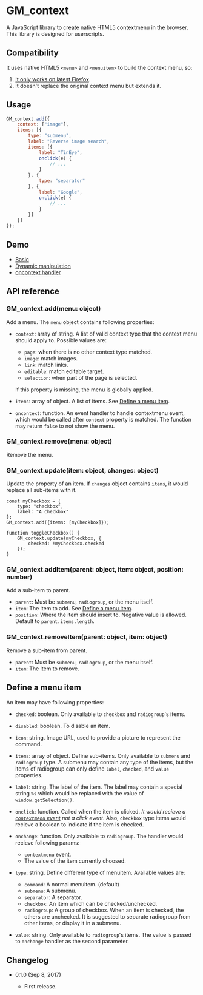 GM_context
==========

A JavaScript library to create native HTML5 contextmenu in the browser. This library is designed for userscripts.

Compatibility
-------------

It uses native HTML5 `<menu>` and `<menuitem>` to build the context menu, so:

1. [It only works on latest Firefox](https://developer.mozilla.org/en-US/docs/Web/HTML/Element/menuitem#Browser_compatibility).
2. It doesn't replace the original context menu but extends it.

Usage
-----
```js
GM_context.add({
	context: ["image"],
	items: [{
		type: "submenu",
		label: "Reverse image search",
		items: [{
			label: "TinEye",
			onclick(e) {
				// ...
			}
		}, {
			type: "separator"
		}, {
			label: "Google",
			onclick(e) {
				// ...
			}
		}]
	}]
});
```

Demo
----

* [Basic](https://rawgit.com/eight04/GM_context/master/demo/basic.html)
* [Dynamic manipulation](https://rawgit.com/eight04/GM_context/master/demo/dynamic-manipulation.html)
* [oncontext handler](https://rawgit.com/eight04/GM_context/master/demo/oncontext.html)

API reference
-------------

### GM_context.add(menu: object)

Add a menu. The `menu` object contains following properties:

* `context`: array of string. A list of valid context type that the context menu should apply to. Possible values are:

	- `page`: when there is no other context type matched.
	- `image`: match images.
	- `link`: match links.
	- `editable`: match editable target.
	- `selection`: when part of the page is selected.
	
	If this property is missing, the menu is globally applied.

* `items`: array of object. A list of items. See [Define a menu item](#define-a-menu-item).
* `oncontext`: function. An event handler to handle contextmenu event, which would be called after `context` property is matched. The function may return `false` to not show the menu.

### GM_context.remove(menu: object)

Remove the menu.

### GM_context.update(item: object, changes: object)

Update the property of an item. If `changes` object contains `items`, it would replace all sub-items with it.

```
const myCheckbox = {
	type: "checkbox",
	label: "A checkbox"
};
GM_context.add({items: [myCheckbox]});

function toggleCheckbox() {
	GM_context.update(myCheckbox, {
		checked: !myCheckbox.checked
	});
}
```

### GM_context.addItem(parent: object, item: object, position: number)

Add a sub-item to parent.

* `parent`: Must be `submenu`, `radiogroup`, or the menu itself.
* `item`: The item to add. See [Define a menu item](#define-a-menu-item).
* `position`: Where the item should insert to. Negative value is allowed. Default to `parent.items.length`.

### GM_context.removeItem(parent: object, item: object)

Remove a sub-item from parent.

* `parent`: Must be `submenu`, `radiogroup`, or the menu itself.
* `item`: The item to remove.

Define a menu item
------------------

An item may have following properties:

* `checked`: boolean. Only available to `checkbox` and `radiogroup`'s items.
* `disabled`: boolean. To disable an item.
* `icon`: string. Image URL, used to provide a picture to represent the command.
* `items`: array of object. Define sub-items. Only available to `submenu` and `radiogroup` type. A submenu may contain any type of the items, but the items of radiogroup can only define `label`, `checked`, and `value` properties.
* `label`: string. The label of the item. The label may contain a special string `%s` which would be replaced with the value of `window.getSelection()`.
* `onclick`: function. Called when the item is clicked. *It would recieve a [`contextmenu` event](https://developer.mozilla.org/en-US/docs/Web/Events/contextmenu) not a click event*. Also, `checkbox` type items would recieve a boolean to indicate if the item is checked.
* `onchange`: function. Only available to `radiogroup`. The handler would recieve following params:

	- `contextmenu` event.
	- The value of the item currently choosed.
	
* `type`: string. Define different type of menuitem. Available values are:
	
	- `command`: A normal menuitem. (default)
	- `submenu`: A submenu.
	- `separator`: A separator.
	- `checkbox`: An item which can be checked/unchecked.
	- `radiogroup`: A group of checkbox. When an item is checked, the others are unchecked. It is suggested to separate radiogroup from other items, or display it in a submenu.
	
* `value`: string. Only available to `radiogroup`'s items. The value is passed to `onchange` handler as the second parameter.

Changelog
---------

* 0.1.0 (Sep 8, 2017)

    - First release.
